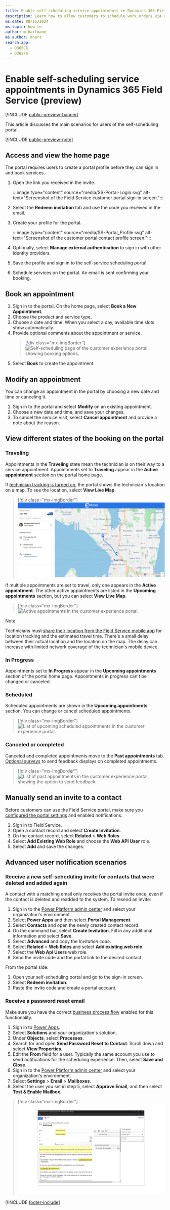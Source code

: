 ```yaml
---
title: Enable self-scheduling service appointments in Dynamics 365 Field Service (preview)
description: Learn how to allow customers to schedule work orders via a customer portal in Dynamics 365 Field Service.
ms.date: 08/15/2024
ms.topic: how-to
author: m-hartmann
ms.author: mhart
search.app:
  - D365CE
  - D365FS
---
```


# Enable self-scheduling service appointments in Dynamics 365 Field Service (preview)

[!INCLUDE [public-preview-banner](../includes/public-preview-banner.md)]

This article discusses the main scenarios for users of the self-scheduling portal.

[!INCLUDE [public-preview-note](../includes/public-preview-note.md)]

## Access and view the home page

The portal requires users to create a portal profile before they can sign in and book services.

1. Open the link you received in the invite.

   :::image type="content" source="media/SS-Portal-Login.svg" alt-text="Screenshot of the Field Service customer portal sign-in screen.":::

1. Select the **Redeem invitation** tab and use the code you received in the email.
1. Create your profile for the portal.

   :::image type="content" source="media/SS-Portal_Profile.svg" alt-text="Screenshot of the customer portal contact profile screen.":::

1. Optionally, select **Manage external authentication** to sign in with other identity providers.
1. Save the profile and sign in to the self-service scheduling portal.
1. Schedule services on the portal. An email is sent confirming your booking.

## Book an appointment

1. Sign in to the portal. On the home page, select **Book a New Appointment**.
1. Choose the product and service type.
1. Choose a date and time. When you select a day, available time slots show automatically.
1. Provide optional comments about the appointment or service.
    > [!div class="mx-imgBorder"]
    > ![Self-scheduling page of the customer experience portal, showing booking options.](./media/homepage-self-scheduling-with-selected.jpg)
1. Select **Book** to create the appointment.

## Modify an appointment

You can change an appointment in the portal by choosing a new date and time or canceling it.

1. Sign in to the portal and select **Modify** on an existing appointment.
1. Choose a new date and time, and save your changes.
1. To cancel the service visit, select **Cancel appointment** and provide a note about the reason.

## View different states of the booking on the portal

### Traveling

Appointments in the **Traveling** state mean the technician is on their way to a service appointment. Appointments set to **Traveling** appear in the **Active appointment** section on the portal home page.

If [technician tracking is turned on](customer-portal-technician-tracking.md), the portal shows the technician's location on a map. To see the location, select **View Live Map**.

> [!div class="mx-imgBorder"]
> ![Screenshot of the customer portal showing active technician details.](./media/TMT-Desktop-Traveling.png)

If multiple appointments are set to travel, only one appears in the **Active appointment**. The other active appointments are listed in the **Upcoming appointments** section, but you can select **View Live Map**.

> [!div class="mx-imgBorder"]
> ![Active appointments in the customer experience portal.](./media/homepage-homepage-with-1-booking-in-travelling-state-which-has-link-to-tmt.jpg)

> [!NOTE]
> Technicians must [share their location from the Field Service mobile app](mobile/track-technician-location.md) for location tracking and the estimated travel time. There's a small delay between their actual location and the location on the map. The delay can increase with limited network coverage of the technician's mobile device.

### In Progress

Appointments set to **In Progress** appear in the **Upcoming appointments** section of the portal home page. Appointments in progress can't be changed or canceled.

### Scheduled

Scheduled appointments are shown in the **Upcoming appointments** section. You can change or cancel scheduled appointments.

> [!div class="mx-imgBorder"]
> ![List of upcoming scheduled appointments in the customer experience portal.](./media/homepage-homepage-with-upcoming-bookings.jpg)

### Canceled or completed

Canceled and completed appointments move to the **Past appointments** tab. [Optional surveys](create-configure-customer-portal.md) to send feedback displays on completed appointments.

> [!div class="mx-imgBorder"]
> ![List of past appointments in the customer experience portal, showing the option to send feedback.](./media/homepage-past-bookings-with-send-feedback-option-for-completed-bookings.jpg)

## Manually send an invite to a contact

Before customers can use the Field Service portal, make sure you [configured the portal settings](create-configure-customer-portal.md) and enabled notifications.

1. Sign in to Field Service.
1. Open a contact record and select **Create Invitation**.
1. On the contact record, select **Related** > **Web Roles**.
1. Select **Add Existing Web Role** and choose the **Web API User** role.
1. Select **Add** and save the changes.

## Advanced user notification scenarios

### Receive a new self-scheduling invite for contacts that were deleted and added again

A contact with a matching email only receives the portal invite once, even if the contact is deleted and readded to the system. To resend an invite:

1. Sign in to the [Power Platform admin center](https://admin.powerplatform.com) and select your organization's environment.
1. Select **Power Apps** and then select **Portal Management**.
1. Select **Contacts** and open the newly created contact record.
1. On the command bar, select **Create Invitation**. Fill in any additional information and select **Save**.
1. Select **Advanced** and copy the *Invitation code*.
1. Select **Related** > **Web Roles** and select **Add existing web role**.
1. Select the **Web Api Users** web role.
1. Send the invite code and the portal link to the desired contact.

From the portal side:

1. Open your self-scheduling portal and go to the sign-in screen.
1. Select **Redeem invitation**.
1. Paste the invite code and create a portal account.

### Receive a password reset email

Make sure you have the correct [business process flow](/power-automate/create-business-process-flow) enabled for this functionality.

1. Sign in to [Power Apps](https://make.powerapps.com/).
1. Select **Solutions** and your organization's solution.
1. Under **Objects**, select **Processes**.
1. Search for and open **Send Password Reset to Contact**. Scroll down and select **View Properties**.
1. Edit the **From** field for a user. Typically the same account you use to send notifications for the scheduling experience. Then, select **Save and Close**.
1. Sign in to the [Power Platform admin center](https://admin.powerplatform.com) and select your organization's environment.
1. Select **Settings** > **Email** > **Mailboxes**.
1. Select the user you set in step 5, select **Approve Email**, and then select **Test & Enable Mailbox**.

> [!div class="mx-imgBorder"]
> ![Field Service process edit page, showing the "Send Password Reset to Contact" process.](./media/SS-Process-sendemail.PNG)

[!INCLUDE [footer-include](../includes/footer-banner.md)]
